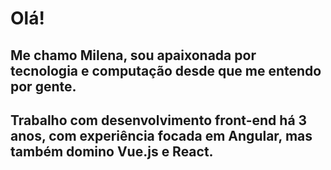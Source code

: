 # Olá!

## Me chamo Milena, sou apaixonada por tecnologia e computação desde que me entendo por gente.
## Trabalho com desenvolvimento front-end há 3 anos, com experiência focada em Angular, mas também domino Vue.js e React.

